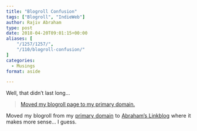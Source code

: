 ```yaml
---
title: "Blogroll Confusion"
tags: ["Blogroll", "IndieWeb"]
author: Rajiv Abraham
type: post
date: 2018-04-20T09:01:15+00:00
aliases: [
    "/1257/1257/",
    "/110/blogroll-confusion/"
]
categories:
  - Musings
format: aside

---
```

<p style="text-align: justify;">
  Well, that didn&#8217;t last long&#8230;
</p>

> <a href="https://abraham.uno/1201/1201/" target="_blank" rel="noopener">Moved my blogroll page to my primary domain.</a>

<p style="text-align: justify;">
  Moved my blogroll from my <a href="https://abraham.red/" target="_blank" rel="noopener">primary domain</a> to <a href="https://abraham.link/blogroll/" target="_blank" rel="noopener">Abraham&#8217;s Linkblog</a> where it makes more sense&#8230; I guess.
</p>